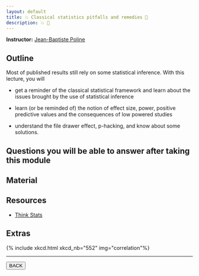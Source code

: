 ```yaml
---
layout: default
title: 💥 Classical statistics pitfalls and remedies 💊
description: 💥 💊
---
```


**Instructor:** [Jean-Baptiste Poline](https://www.mcgill.ca/neuro/jean-baptiste-poline-phd)

## Outline

Most of published results still rely on some statistical inference. With this
lecture, you will

-   get a reminder of the classical statistical framework and learn about the
    issues brought by the use of statistical inference

-   learn (or be reminded of) the notion of effect size, power, positive
    predictive values and the consequences of low powered studies

-   understand the file drawer effect, p-hacking, and know about some solutions.

## Questions you will be able to answer after taking this module

<!-- TODO -->

## Material

<object data="{{ site.url }}/assets/material/10_classical-statistics-issues_JB_2025.pdf " width="1000" height="1000" type='application/pdf'>
</object>

## Resources

-   [Think Stats](https://greenteapress.com/thinkstats2/thinkstats2.pdf)

## Extras

{% include xkcd.html xkcd_nb="552" img="correlation"%}

---

<a href="{{ site.url }}/lectures-materials/latest.html"><button>BACK</button></a>
